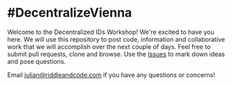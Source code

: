 # #DecentralizeVienna

Welcome to the Decentralized IDs Workshop! We're excited to have you here. We will use this repository to post code, information and collaborative work that we will accomplish over the next couple of days. Feel free to submit pull requests, clone and browse. Use the [Issues](https://github.com/RiddleAndCode/DecentralizedIdentityWorkshop/issues) to mark down ideas and pose questions.

Email [julian@riddleandcode.com](mailto:julian@riddleandcode.com) if you have any questions or concerns!
